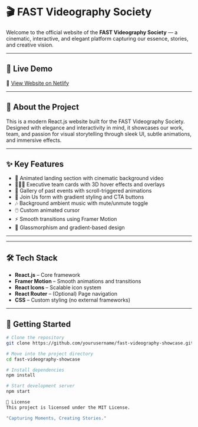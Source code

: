 # 🎬 FAST Videography Society

Welcome to the official website of the **FAST Videography Society** — a cinematic, interactive, and elegant platform capturing our essence, stories, and creative vision.

---

## 🌟 Live Demo

🚀 [View Website on Netlify](https://fastvideographysociety.netlify.app)

---

## 🧠 About the Project

This is a modern React.js website built for the FAST Videography Society. Designed with elegance and interactivity in mind, it showcases our work, team, and passion for visual storytelling through sleek UI, subtle animations, and immersive effects.

---

## ✨ Key Features

- 🎥 Animated landing section with cinematic background video
- 🧑‍🤝‍🧑 Executive team cards with 3D hover effects and overlays
- 📸 Gallery of past events with scroll-triggered animations
- 📝 Join Us form with gradient styling and CTA buttons
- 🎶 Background ambient music with mute/unmute toggle
- 🖱️ Custom animated cursor
- ⚡ Smooth transitions using Framer Motion
- 🎨 Glassmorphism and gradient-based design

---

---

## 🛠️ Tech Stack

- **React.js** – Core framework
- **Framer Motion** – Smooth animations and transitions
- **React Icons** – Scalable icon system
- **React Router** – (Optional) Page navigation
- **CSS** – Custom styling (no external frameworks)

---

## 🚀 Getting Started

```bash
# Clone the repository
git clone https://github.com/yourusername/fast-videography-showcase.git

# Move into the project directory
cd fast-videography-showcase

# Install dependencies
npm install

# Start development server
npm start

📄 License
This project is licensed under the MIT License.

"Capturing Moments, Creating Stories."



